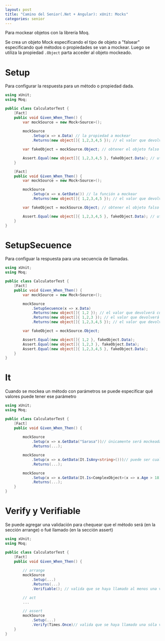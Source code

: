 ```yaml
---
layout: post
title: "Camino del Senior(.Net + Angular): xUnit: Mocks"
categories: senior
---
```


Para mockear objetos con la librería Moq<!--more-->. 

Se crea un objeto Mock especificando el tipo de objeto a "falsear" especificando qué métodos o propiedades se van a mockear.
Luego se utiliza la propiedad `.Object` parta acceder al objeto mockeado.


# Setup
Para configurar la respuesta para un método o propiedad dada.
```csharp
using xUnit;
using Moq;

public class CalculatorTest {
    [Fact]
    public void Given_When_Then() {
        var mockSource = new Mock<Source>();
        
        mockSource
            .Setup(x => x.Data) // la propiedad a mockear
            .Returns(new object[]{ 1,2,3,4,5 }); // el valor que devolverá cuando se llame a la propiedad

        var fakeObject = mockSource.Object; // obtener el objeto falso

        Assert.Equal(new object[]{ 1,2,3,4,5 }, fakeObject.Data); // utilizar la propiedad falseada
    }

    [Fact]
    public void Given_When_Then() {
        var mockSource = new Mock<Source>();

        mockSource
            .Setup(x => x.GetData()) // la función a mockear
            .Returns(new object[]{ 1,2,3,4,5 }); // el valor que devolverá cuando se llame a la propiedad

        var fakeObject = mockSource.Object; // obtener el objeto falso

        Assert.Equal(new object[]{ 1,2,3,4,5 }, fakeObject.Data); // utilizar la propiedad falseada
    }
}
```

# SetupSecuence
Para configuar la respuesta para una secuencia de llamadas.
```csharp
using xUnit;
using Moq;

public class CalculatorTest {
    [Fact]
    public void Given_When_Then() {
        var mockSource = new Mock<Source>();

        mockSource
            .SetupSecuence(x => x.Data)
            .Returns(new object[]{ 1,2 }); // el valor que devolverá cuando se llame a la propiedad por 1era vez
            .Returns(new object[]{ 1,2,3 }); // el valor que devolverá cuando se llame a la propiedad por 2da vez
            .Returns(new object[]{ 1,2,3,4,5 }); // el valor que devolverá cuando se llame a la propiedad por 3era vez

        var fakeObject = mockSource.Object;

        Assert.Equal(new object[]{ 1,2 }, fakeObject.Data);
        Assert.Equal(new object[]{ 1,2,3 }, fakeObject.Data);
        Assert.Equal(new object[]{ 1,2,3,4,5 }, fakeObject.Data);
    }
}
```

# It
Cuando se mockea un método con parámetros se puede especificar qué valores puede tener ese parámetro
```csharp
using xUnit;
using Moq;

public class CalculatorTest {
    [Fact]
    public void Given_When_Then() {
        
        mockSource
            .Setup(x => x.GetData("Sarasa"))// únicamente será mockeada el llamado con el valor exacto
            .Returns(...);

        mockSource
            .Setup(x => x.GetData(It.IsAny<string>()))// puede ser cualquier valor de un tipo
            .Returns(...);

        mockSource
            .Setup(x => x.GetData(It.Is<ComplexObject>(x => x.Age > 18)))// para que se mockea los llamado con parámetros cuya edad sea mayor de edad
            .Returns(...);
    }
}
```


# Verify y Verifiable
Se puede agregar una validación para chequear que el método será (en la sección arrange) o fué llamado (en la sección assert)
```csharp
using xUnit;
using Moq;

public class CalculatorTest {
    [Fact]
    public void Given_When_Then() {
        
        // arrange
        mockSource
            .Setup(...)
            .Returns(...)
            .Verifiable(); // valida que se haya llamado al menos una vez

        // act 
        ...

        // assert
        mockSource
            .Setup(...)
            .Verify(Times.Once)// valida que se haya llamado una sóla vez (ni más ni menos)
    }
}
```